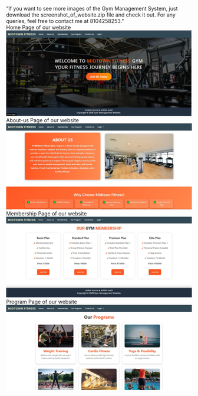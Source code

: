 
“If you want to see more images of the Gym Management System, just download the screenshot_of_website.zip file and check it out. For any queries, feel free to contact me at 8104258253.”                         
Home Page of our website
![Alt Text](https://github.com/Aniket1947/Gym-management-system/blob/f23e5cd1707bddacc46bf7a1308d343514ea3544/home%20page.JPG)
About-us Page of our website
![Alt Text](https://github.com/Aniket1947/Gym-management-system/blob/f23e5cd1707bddacc46bf7a1308d343514ea3544/about%20us.JPG)
Membership Page of our website
![Alt Text](https://github.com/Aniket1947/Gym-management-system/blob/f23e5cd1707bddacc46bf7a1308d343514ea3544/membership.JPG)
Program Page of our website
![Alt Text](https://github.com/Aniket1947/Gym-management-system/blob/f23e5cd1707bddacc46bf7a1308d343514ea3544/program.JPG)

